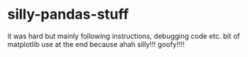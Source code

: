 # silly-pandas-stuff
it was hard but mainly following instructions, debugging code etc. bit of matplotlib use at the end because ahah silly!!! goofy!!!!
